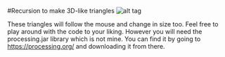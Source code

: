#Recursion to make 3D-like triangles
![alt tag](http://puu.sh/g5yHs/bdcb461320.png)


These triangles will follow the mouse and change in size too.
Feel free to play around with the code to your liking. However you will need the processing.jar library which is not mine. You can find it by going to https://processing.org/ and downloading it from there.
